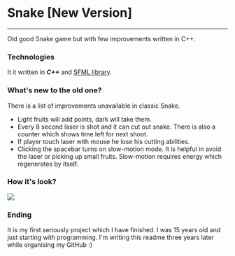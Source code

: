 # Snake [New Version]
---
Old good Snake game but with few improvements written in C++.

### Technologies
It it written in ***C++*** and [SFML library]("https://github.com/SFML/SFML").

### What's new to the old one?
There is a list of improvements unavailable in classic Snake.
* Light fruits will add points, dark will take them.
* Every 8 second laser is shot and it can cut out snake. There is also a counter which shows time left for next shoot.
* If player touch laser with mouse he lose his cutting abilities.
* Clicking the spacebar turns on slow-motion mode. It is helpful in avoid the laser or picking up small fruits. Slow-motion requires energy which regenerates by itself.



### How it's look?

![](http://forum.pasja-informatyki.pl/?qa=blob&qa_blobid=13929123622247941157)



### Ending
It is my first seriously project which I have finished. I was 15 years old and just starting with programming. I'm writing this readme three years later while organising my GitHub :)




